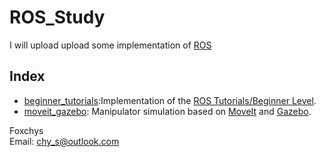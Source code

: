 # ROS_Study

I will upload  upload some implementation of [ROS](http://www.ros.org/)
## Index  
- [beginner_tutorials](https://github.com/foxchys/ROS_Study/tree/master/beginner_tutorials):Implementation of the [ROS Tutorials/Beginner Level](http://wiki.ros.org/ROS/Tutorials).  
- [moveit_gazebo](https://github.com/foxchys/ROS_Study/tree/master/moveit_gazebo):  Manipulator simulation based on [MoveIt](https://moveit.ros.org/) and [Gazebo](http://gazebosim.org/).

Foxchys  
Email: chy_s@outlook.com
